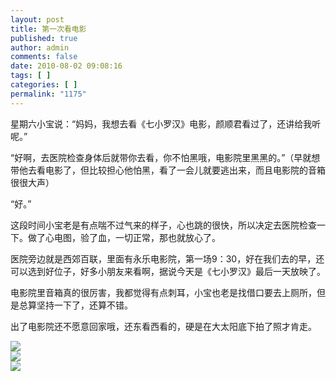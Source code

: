 ```yaml
---
layout: post
title: 第一次看电影
published: true
author: admin
comments: false
date: 2010-08-02 09:08:16
tags: [ ]
categories: [ ]
permalink: "1175"
---
```

星期六小宝说：“妈妈，我想去看《七小罗汉》电影，颜顺君看过了，还讲给我听呢。”


  


“好啊，去医院检查身体后就带你去看，你不怕黑哦，电影院里黑黑的。”（早就想带他去看电影了，但比较担心他怕黑，看了一会儿就要逃出来，而且电影院的音箱很很大声）


  


“好。”


  


这段时间小宝老是有点喘不过气来的样子，心也跳的很快，所以决定去医院检查一下。做了心电图，验了血，一切正常，那也就放心了。


  


医院旁边就是西郊百联，里面有永乐电影院，第一场9：30，好在我们去的早，还可以选到好位子，好多小朋友来看啊，据说今天是《七小罗汉》最后一天放映了。


  


电影院里音箱真的很厉害，我都觉得有点刺耳，小宝也老是找借口要去上厕所，但是总算坚持一下了，还算不错。


  


出了电影院还不愿意回家哦，还东看西看的，硬是在大太阳底下拍了照才肯走。


  


![][1]  
![][2]  
![][3]

 [1]: http://xujianian.com/jx/blog/UploadFiles/2010-8/82362693.jpg
 [2]: http://xujianian.com/jx/blog/UploadFiles/2010-8/82636211.jpg
 [3]: http://xujianian.com/jx/blog/UploadFiles/2010-8/82137858.jpg
